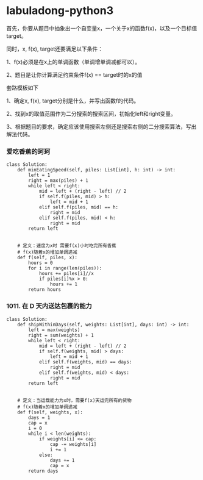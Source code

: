 # labuladong-python3

首先，你要从题目中抽象出一个自变量x，一个关于x的函数f(x)，以及一个目标值target。

同时，x, f(x), target还要满足以下条件：

1、f(x)必须是在x上的单调函数（单调增单调减都可以）。

2、题目是让你计算满足约束条件f(x) == target时的x的值

套路模板如下 

1、确定x, f(x), target分别是什么，并写出函数f的代码。

2、找到x的取值范围作为二分搜索的搜索区间，初始化left和right变量。

3、根据题目的要求，确定应该使用搜索左侧还是搜索右侧的二分搜索算法，写出解法代码。

### 爱吃香蕉的珂珂
```
class Solution:
    def minEatingSpeed(self, piles: List[int], h: int) -> int:
        left = 1
        right = max(piles) + 1
        while left < right:
            mid = left + (right - left) // 2
            if self.f(piles, mid) > h:
                left = mid + 1
            elif self.f(piles, mid) == h:
                right = mid
            elif self.f(piles, mid) < h:
                right = mid
        return left
        

    # 定义：速度为x时 需要f(x)小时吃完所有香蕉
    # f(x)随着x的增加单调递减
    def f(self, piles, x):
        hours = 0
        for i in range(len(piles)):
            hours += piles[i]//x
            if piles[i]%x > 0:
                hours += 1
        return hours
```

### 1011. 在 D 天内送达包裹的能力
```
class Solution:
    def shipWithinDays(self, weights: List[int], days: int) -> int:
        left = max(weights)
        right = sum(weights) + 1
        while left < right:
            mid = left + (right - left) // 2
            if self.f(weights, mid) > days:
                left = mid + 1
            elif self.f(weights, mid) == days:
                right = mid
            elif self.f(weights, mid) < days:
                right = mid
        return left
        
    
    # 定义：当运载能力为x时，需要f(x)天运完所有的货物
    # f(x)随着x的增加单调递减
    def f(self, weights, x):
        days = 1
        cap = x
        i = 0
        while i < len(weights):
            if weights[i] <= cap:
                cap -= weights[i]
                i += 1
            else:
                days += 1
                cap = x
        return days
```
